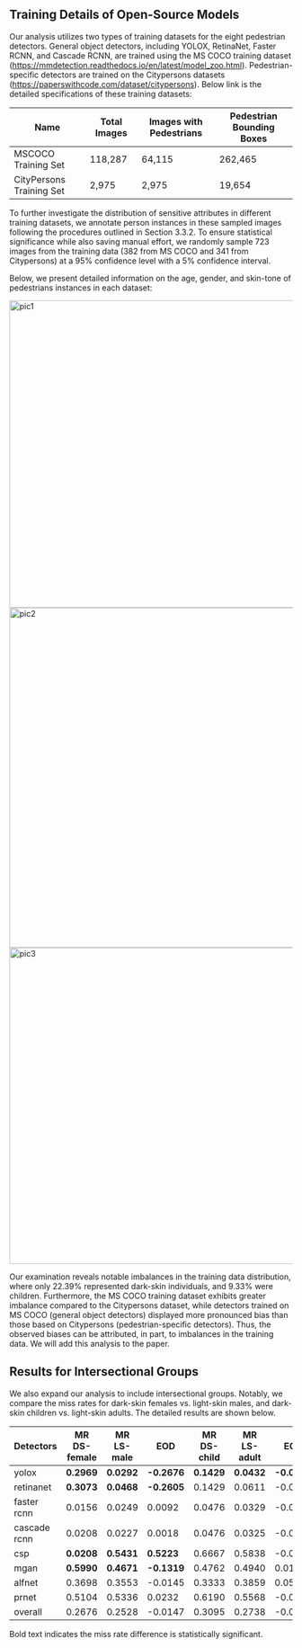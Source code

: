 ## Training Details of Open-Source Models
Our analysis utilizes two types of training datasets for the eight pedestrian detectors. General object detectors, including YOLOX, RetinaNet, Faster RCNN, and Cascade RCNN, are trained using the MS COCO training dataset (https://mmdetection.readthedocs.io/en/latest/model_zoo.html). Pedestrian-specific detectors are trained on the Citypersons datasets (https://paperswithcode.com/dataset/citypersons). Below link is the detailed specifications of these training datasets:

| Name                             | Total Images | Images with Pedestrians | Pedestrian Bounding Boxes |
|----------------------------------|--------------|-------------------------|--------------------------|
| MSCOCO Training Set              | 118,287      | 64,115                  | 262,465                  |
| CityPersons Training Set         | 2,975        | 2,975                   | 19,654                   |


To further investigate the distribution of sensitive attributes in different training datasets, we annotate person instances in these sampled images following the procedures outlined in Section 3.3.2. To ensure statistical significance while also saving manual effort, we randomly sample 723 images from the training data (382 from MS COCO and 341 from Citypersons) at a 95% confidence level with a 5% confidence interval.

Below, we present detailed information on the age, gender, and skin-tone of pedestrians instances in each dataset:

<img width="547" alt="pic1" src="https://github.com/FairnessResearch/Fairness-Testing-of-Autonomous-Driving-Systems/assets/140967709/223c6358-4b70-4d51-bf97-41ebb9dbe3e3">

<img width="605" alt="pic2" src="https://github.com/FairnessResearch/Fairness-Testing-of-Autonomous-Driving-Systems/assets/140967709/e4bfbb57-1c23-443f-88bf-9a792355b965">

<img width="563" alt="pic3" src="https://github.com/FairnessResearch/Fairness-Testing-of-Autonomous-Driving-Systems/assets/140967709/ca9e25de-8eff-4822-a86d-1fe0a94c51e9">


Our examination reveals notable imbalances in the training data distribution, where only 22.39% represented dark-skin individuals, and 9.33% were children. Furthermore, the MS COCO training dataset exhibits greater imbalance compared to the Citypersons dataset, while detectors trained on MS COCO (general object detectors) displayed more pronounced bias than those based on Citypersons (pedestrian-specific detectors). Thus, the observed biases can be attributed, in part, to imbalances in the training data. We will add this analysis to the paper.




## Results for Intersectional Groups

We also expand our analysis to include intersectional groups. Notably, we compare the miss rates for dark-skin females vs. light-skin males, and dark-skin children vs. light-skin adults. The detailed results are shown below.


| Detectors    | MR DS-female | MR LS-male | EOD         | MR DS-child | MR LS-adult | EOD         |
|--------------|--------------|------------|-------------|-------------|-------------|-------------|
| yolox        | **0.2969**   | **0.0292** | **-0.2676** | **0.1429**  | **0.0432**  | **-0.0997** |
| retinanet    | **0.3073**   | **0.0468** | **-0.2605** | 0.1429      | 0.0611      | -0.0817     |
| faster rcnn  | 0.0156       | 0.0249     | 0.0092      | 0.0476      | 0.0329      | -0.0147     |
| cascade rcnn | 0.0208       | 0.0227     | 0.0018      | 0.0476      | 0.0325      | -0.0151     |
| csp          | **0.0208**   | **0.5431** | **0.5223**  | 0.6667      | 0.5838      | -0.0829     |
| mgan         | **0.5990**   | **0.4671** | **-0.1319** | 0.4762      | 0.4940      | 0.0178      |
| alfnet       | 0.3698       | 0.3553     | -0.0145     | 0.3333      | 0.3859      | 0.0526      |
| prnet        | 0.5104       | 0.5336     | 0.0232      | 0.6190      | 0.5568      | -0.0622     |
| overall      | 0.2676       | 0.2528     | -0.0147     | 0.3095      | 0.2738      | -0.0358     |

Bold text indicates the miss rate difference is statistically significant.
